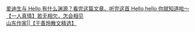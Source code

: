   
[爱迪生与 Hello 有什么渊源？看完这篇文章、听完这首 Hello,hello 你就知道啦～](http://www.dianyue.me/archives/621/sek64nnwrmb9aq4z/)  
[【一人真情】若无相欠，怎会相见](http://www.dianyue.me/archives/035/jjftjov1uvdishtu/)  
[山东作家||【于善玲散文精选】](http://www.dianyue.me/archives/411/tou1s5l5p5ku19g7/)